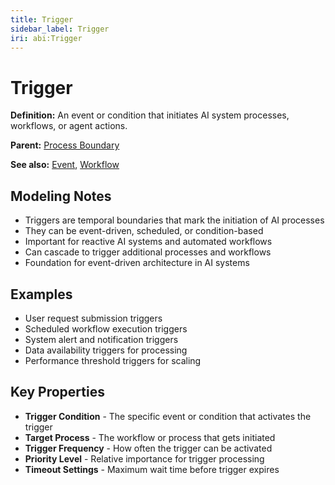 ```yaml
---
title: Trigger
sidebar_label: Trigger
iri: abi:Trigger
---
```


# Trigger

**Definition:** An event or condition that initiates AI system processes, workflows, or agent actions.

**Parent:** [Process Boundary](/bfo/occurrent/process-boundary)

**See also:** [Event](/abi/Event), [Workflow](/abi/Workflow)

## Modeling Notes

- Triggers are temporal boundaries that mark the initiation of AI processes
- They can be event-driven, scheduled, or condition-based
- Important for reactive AI systems and automated workflows
- Can cascade to trigger additional processes and workflows
- Foundation for event-driven architecture in AI systems

## Examples

- User request submission triggers
- Scheduled workflow execution triggers
- System alert and notification triggers
- Data availability triggers for processing
- Performance threshold triggers for scaling

## Key Properties

- **Trigger Condition** - The specific event or condition that activates the trigger
- **Target Process** - The workflow or process that gets initiated
- **Trigger Frequency** - How often the trigger can be activated
- **Priority Level** - Relative importance for trigger processing
- **Timeout Settings** - Maximum wait time before trigger expires
